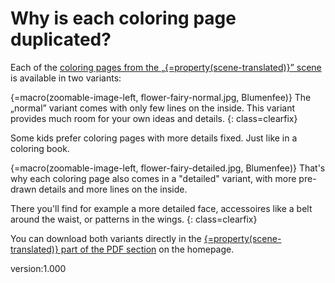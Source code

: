 # Why is each coloring page duplicated?

Each of the [coloring pages from the „{=property(scene-translated)}” scene](https://scanarium.com/#pdfs-fairies) is available in two variants:

{=macro(zoomable-image-left, flower-fairy-normal.jpg, Blumenfee)} The „normal” variant comes with only few lines on the inside.
This variant provides much room for your own ideas and details.
{: class=clearfix}

Some kids prefer coloring pages with more details fixed.
Just like in a coloring book.

{=macro(zoomable-image-left, flower-fairy-detailed.jpg, Blumenfee)} That's why each coloring page also comes in a "detailed" variant, with more pre-drawn details and more lines on the inside.

There you'll find for example a more detailed face, accessoires like a belt around the waist, or patterns in the wings.
{: class=clearfix}

You can download both variants directly in the <a href="https://scanarium.com/#pdfs-fairies">{=property(scene-translated)} part of the PDF section</a> on the homepage.


version:1.000
